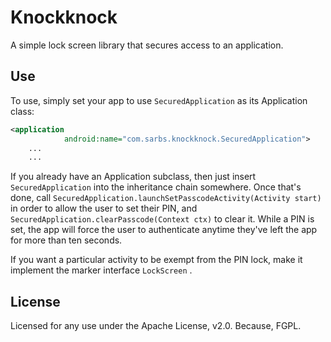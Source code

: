 # Knockknock

A simple lock screen library that secures access to an application.

## Use

To use, simply set your app to use ```SecuredApplication``` as its Application class:

```xml
<application
            android:name="com.sarbs.knockknock.SecuredApplication">
    ...
    ...
```

If you already have an Application subclass, then just insert ```SecuredApplication``` into the inheritance chain
somewhere. Once that's done, call ```SecuredApplication.launchSetPasscodeActivity(Activity start)``` in order to allow
the user to set their PIN, and ```SecuredApplication.clearPasscode(Context ctx)``` to clear it. While a PIN is set,
the app will force the user to authenticate anytime they've left the app for more than ten seconds.

If you want a particular activity to be exempt from the PIN lock, make it implement the marker interface ```LockScreen``` .

## License

Licensed for any use under the Apache License, v2.0. Because, FGPL.
